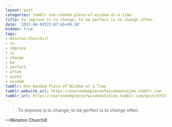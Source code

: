 ```yaml
---
layout: post
categories: tumblr one-random-piece-of-wisdom-at-a-time
title: To improve is to change; to be perfect is to change often.
date: '2013-04-09T23:07:45+09:30'
hidden: true
tags:
- Winston-Churchill
- to
- improve
- is
- change
- be
- perfect
- often
- quote
- wisdom
tumblr: One Random Piece of Wisdom at a Time
tumblr_website_url: https://onerandompieceofwisdomatatime.tumblr.com
tumblr_url: https://onerandompieceofwisdomatatime.tumblr.com/post/47537811532/to-improve-is-to-change-to-be-perfect-is-to
---
```

> To improve is to change; to be perfect is to change often.

—Winston Churchill
